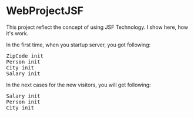 # WebProjectJSF
This project reflect the concept of using JSF Technology. I show here, how it's work.

In the first time, when you startup server, you got following:

<pre>
ZipCode init
Person init
City init
Salary init
</pre>

In the next cases for the new visitors, you will get following:

<pre>
Salary init
Person init
City init
</pre>
